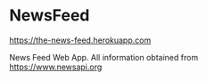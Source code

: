 # NewsFeed
https://the-news-feed.herokuapp.com



News Feed Web App. All information obtained from https://www.newsapi.org 


